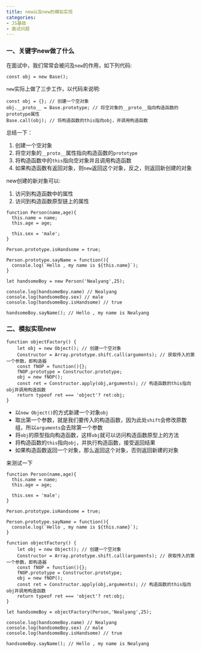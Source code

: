 ```yaml
---
title: new以及new的模拟实现
categories:
- JS基础
- 面试问题
---
```


### 一、关键字new做了什么

在面试中，我们常常会被问及`new`的作用，如下列代码:

```
const obj = new Base();
```

`new`实际上做了三步工作，以代码来说明:

```
const obj = {}; // 创建一个空对象
obj.__proto__ = Base.prototype; // 将空对象的__proto__指向构造函数的prototype属性
Base.call(obj); // 将构造函数的this指向obj，并调用构造函数
```

总结一下：
1. 创建一个空对象
2. 将空对象的`__proto__`属性指向构造函数的`prototype`
3. 将构造函数中的`this`指向空对象并且调用构造函数
4. 如果构造函数有返回对象，则`new`返回这个对象，反之，则返回新创建的对象

new创建的新对象可以:

1. 访问到构造函数中的属性
2. 访问到构造函数原型链上的属性

```
function Person(name,age){
  this.name = name;
  this.age = age;
  
  this.sex = 'male';
}

Person.prototype.isHandsome = true;

Person.prototype.sayName = function(){
  console.log(`Hello , my name is ${this.name}`);
}

let handsomeBoy = new Person('Nealyang',25);

console.log(handsomeBoy.name) // Nealyang
console.log(handsomeBoy.sex) // male
console.log(handsomeBoy.isHandsome) // true

handsomeBoy.sayName(); // Hello , my name is Nealyang

```

### 二、模拟实现new

```
function objectFactory() {
    let obj = new Object(); // 创建一个空对象
    Constructor = Array.prototype.shift.call(arguments); // 获取传入的第一个参数，即构造器
    const fNOP = function(){};
    fNOP.prototype = Constructor.prototype;
    obj = new fNOP(); 
    const ret = Constructor.apply(obj,arguments); // 构造函数的this指向obj并调用构造函数
    return typeof ret === 'object'? ret:obj; 
}
```

- 以`new Object()`的方式新建一个对象`obj`
- 取出第一个参数，就是我们要传入的构造函数，因为此处`shift`会修改原数组，所以`arguments`会去除第一个参数
- 将`obj`的原型指向构造函数，这样`obj`就可以访问构造函数原型上的方法
- 将构造函数的`this`指向`obj`，并执行构造函数，接受返回结果
- 如果构造函数返回一个对象，那么返回这个对象，否则返回新建的对象

来测试一下

```
function Person(name,age){
  this.name = name;
  this.age = age;
  
  this.sex = 'male';
}

Person.prototype.isHandsome = true;

Person.prototype.sayName = function(){
  console.log(`Hello , my name is ${this.name}`);
}

function objectFactory() {
    let obj = new Object(); // 创建一个空对象
    Constructor = Array.prototype.shift.call(arguments); // 获取传入的第一个参数，即构造器
    const fNOP = function(){};
    fNOP.prototype = Constructor.prototype;
    obj = new fNOP(); 
    const ret = Constructor.apply(obj,arguments); // 构造函数的this指向obj并调用构造函数
    return typeof ret === 'object'? ret:obj; 
}

let handsomeBoy = objectFactory(Person,'Nealyang',25);

console.log(handsomeBoy.name) // Nealyang
console.log(handsomeBoy.sex) // male
console.log(handsomeBoy.isHandsome) // true

handsomeBoy.sayName(); // Hello , my name is Nealyang

```

